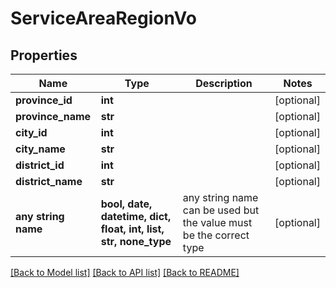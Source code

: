 # ServiceAreaRegionVo


## Properties
Name | Type | Description | Notes
------------ | ------------- | ------------- | -------------
**province_id** | **int** |  | [optional] 
**province_name** | **str** |  | [optional] 
**city_id** | **int** |  | [optional] 
**city_name** | **str** |  | [optional] 
**district_id** | **int** |  | [optional] 
**district_name** | **str** |  | [optional] 
**any string name** | **bool, date, datetime, dict, float, int, list, str, none_type** | any string name can be used but the value must be the correct type | [optional]

[[Back to Model list]](../README.md#documentation-for-models) [[Back to API list]](../README.md#documentation-for-api-endpoints) [[Back to README]](../README.md)


